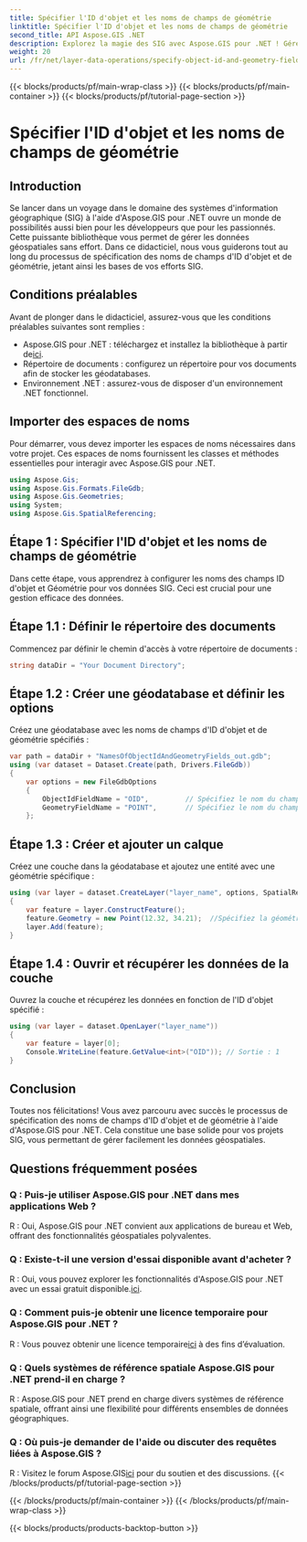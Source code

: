 ```yaml
---
title: Spécifier l'ID d'objet et les noms de champs de géométrie
linktitle: Spécifier l'ID d'objet et les noms de champs de géométrie
second_title: API Aspose.GIS .NET
description: Explorez la magie des SIG avec Aspose.GIS pour .NET ! Gérez les données géospatiales sans effort. Téléchargez-le maintenant et libérez la puissance de l'intelligence spatiale.
weight: 20
url: /fr/net/layer-data-operations/specify-object-id-and-geometry-field-names/
---
```


{{< blocks/products/pf/main-wrap-class >}}
{{< blocks/products/pf/main-container >}}
{{< blocks/products/pf/tutorial-page-section >}}

# Spécifier l'ID d'objet et les noms de champs de géométrie

## Introduction
Se lancer dans un voyage dans le domaine des systèmes d'information géographique (SIG) à l'aide d'Aspose.GIS pour .NET ouvre un monde de possibilités aussi bien pour les développeurs que pour les passionnés. Cette puissante bibliothèque vous permet de gérer les données géospatiales sans effort. Dans ce didacticiel, nous vous guiderons tout au long du processus de spécification des noms de champs d'ID d'objet et de géométrie, jetant ainsi les bases de vos efforts SIG.
## Conditions préalables
Avant de plonger dans le didacticiel, assurez-vous que les conditions préalables suivantes sont remplies :
-  Aspose.GIS pour .NET : téléchargez et installez la bibliothèque à partir de[ici](https://releases.aspose.com/gis/net/).
- Répertoire de documents : configurez un répertoire pour vos documents afin de stocker les géodatabases.
- Environnement .NET : assurez-vous de disposer d'un environnement .NET fonctionnel.
## Importer des espaces de noms
Pour démarrer, vous devez importer les espaces de noms nécessaires dans votre projet. Ces espaces de noms fournissent les classes et méthodes essentielles pour interagir avec Aspose.GIS pour .NET.
```csharp
using Aspose.Gis;
using Aspose.Gis.Formats.FileGdb;
using Aspose.Gis.Geometries;
using System;
using Aspose.Gis.SpatialReferencing;
```
## Étape 1 : Spécifier l'ID d'objet et les noms de champs de géométrie
Dans cette étape, vous apprendrez à configurer les noms des champs ID d'objet et Géométrie pour vos données SIG. Ceci est crucial pour une gestion efficace des données.
## Étape 1.1 : Définir le répertoire des documents
Commencez par définir le chemin d'accès à votre répertoire de documents :
```csharp
string dataDir = "Your Document Directory";
```
## Étape 1.2 : Créer une géodatabase et définir les options
Créez une géodatabase avec les noms de champs d'ID d'objet et de géométrie spécifiés :
```csharp
var path = dataDir + "NamesOfObjectIdAndGeometryFields_out.gdb";
using (var dataset = Dataset.Create(path, Drivers.FileGdb))
{
    var options = new FileGdbOptions
    {
        ObjectIdFieldName = "OID",         // Spécifiez le nom du champ ID d'objet
        GeometryFieldName = "POINT",       // Spécifiez le nom du champ Géométrie
    };
```
## Étape 1.3 : Créer et ajouter un calque
Créez une couche dans la géodatabase et ajoutez une entité avec une géométrie spécifique :
```csharp
using (var layer = dataset.CreateLayer("layer_name", options, SpatialReferenceSystem.Wgs84))
{
    var feature = layer.ConstructFeature();
    feature.Geometry = new Point(12.32, 34.21);  //Spécifiez la géométrie (dans ce cas, un point)
    layer.Add(feature);
}
```
## Étape 1.4 : Ouvrir et récupérer les données de la couche
Ouvrez la couche et récupérez les données en fonction de l'ID d'objet spécifié :
```csharp
using (var layer = dataset.OpenLayer("layer_name"))
{
    var feature = layer[0];
    Console.WriteLine(feature.GetValue<int>("OID")); // Sortie : 1
}
```
## Conclusion
Toutes nos félicitations! Vous avez parcouru avec succès le processus de spécification des noms de champs d'ID d'objet et de géométrie à l'aide d'Aspose.GIS pour .NET. Cela constitue une base solide pour vos projets SIG, vous permettant de gérer facilement les données géospatiales.
## Questions fréquemment posées
### Q : Puis-je utiliser Aspose.GIS pour .NET dans mes applications Web ?
R : Oui, Aspose.GIS pour .NET convient aux applications de bureau et Web, offrant des fonctionnalités géospatiales polyvalentes.
### Q : Existe-t-il une version d'essai disponible avant d'acheter ?
 R : Oui, vous pouvez explorer les fonctionnalités d'Aspose.GIS pour .NET avec un essai gratuit disponible.[ici](https://releases.aspose.com/).
### Q : Comment puis-je obtenir une licence temporaire pour Aspose.GIS pour .NET ?
 R : Vous pouvez obtenir une licence temporaire[ici](https://purchase.aspose.com/temporary-license/) à des fins d’évaluation.
### Q : Quels systèmes de référence spatiale Aspose.GIS pour .NET prend-il en charge ?
R : Aspose.GIS pour .NET prend en charge divers systèmes de référence spatiale, offrant ainsi une flexibilité pour différents ensembles de données géographiques.
### Q : Où puis-je demander de l'aide ou discuter des requêtes liées à Aspose.GIS ?
 R : Visitez le forum Aspose.GIS[ici](https://forum.aspose.com/c/gis/33) pour du soutien et des discussions.
{{< /blocks/products/pf/tutorial-page-section >}}

{{< /blocks/products/pf/main-container >}}
{{< /blocks/products/pf/main-wrap-class >}}

{{< blocks/products/products-backtop-button >}}
